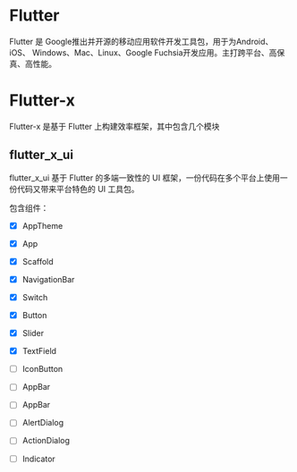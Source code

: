 # Flutter
Flutter 是 Google推出并开源的移动应用软件开发工具包，用于为Android、iOS、 Windows、Mac、Linux、Google Fuchsia开发应用。主打跨平台、高保真、高性能。


# Flutter-x
Flutter-x 是基于 Flutter 上构建效率框架，其中包含几个模块

## flutter_x_ui
flutter_x_ui 基于 Flutter 的多端一致性的 UI 框架，一份代码在多个平台上使用一份代码又带来平台特色的 UI 工具包。

包含组件：

- [x] AppTheme
- [x] App
- [x] Scaffold
- [x] NavigationBar
- [x] Switch
- [x] Button
- [x] Slider
- [x] TextField
- [ ] IconButton
- [ ] AppBar
- [ ] AppBar
- [ ] AlertDialog
- [ ] ActionDialog
- [ ] Indicator










